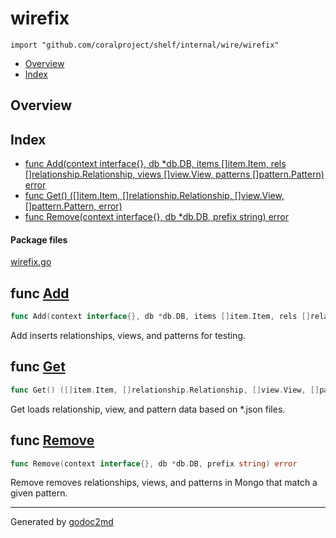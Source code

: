 

# wirefix
`import "github.com/coralproject/shelf/internal/wire/wirefix"`

* [Overview](#pkg-overview)
* [Index](#pkg-index)

## <a name="pkg-overview">Overview</a>



## <a name="pkg-index">Index</a>
* [func Add(context interface{}, db *db.DB, items []item.Item, rels []relationship.Relationship, views []view.View, patterns []pattern.Pattern) error](#Add)
* [func Get() ([]item.Item, []relationship.Relationship, []view.View, []pattern.Pattern, error)](#Get)
* [func Remove(context interface{}, db *db.DB, prefix string) error](#Remove)


#### <a name="pkg-files">Package files</a>
[wirefix.go](/src/github.com/coralproject/shelf/internal/wire/wirefix/wirefix.go) 





## <a name="Add">func</a> [Add](/src/target/wirefix.go?s=1754:1900#L67)
``` go
func Add(context interface{}, db *db.DB, items []item.Item, rels []relationship.Relationship, views []view.View, patterns []pattern.Pattern) error
```
Add inserts relationships, views, and patterns for testing.



## <a name="Get">func</a> [Get](/src/target/wirefix.go?s=572:664#L13)
``` go
func Get() ([]item.Item, []relationship.Relationship, []view.View, []pattern.Pattern, error)
```
Get loads relationship, view, and pattern data based on *.json files.



## <a name="Remove">func</a> [Remove](/src/target/wirefix.go?s=2451:2515#L96)
``` go
func Remove(context interface{}, db *db.DB, prefix string) error
```
Remove removes relationships, views, and patterns in Mongo that match a given pattern.








- - -
Generated by [godoc2md](http://godoc.org/github.com/davecheney/godoc2md)
